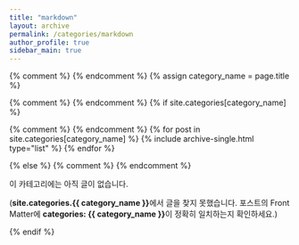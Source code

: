 ```yaml
---
title: "markdown"
layout: archive
permalink: /categories/markdown
author_profile: true
sidebar_main: true
---
```


{% comment %}
{% endcomment %}
{% assign category_name = page.title %}

{% comment %}
{% endcomment %}
{% if site.categories[category_name] %}

  {% comment %}
  {% endcomment %}
  {% for post in site.categories[category_name] %}
    {% include archive-single.html type="list" %}
  {% endfor %}

{% else %}
  {% comment %}
  {% endcomment %}
  <p>이 카테고리에는 아직 글이 없습니다.</p>
  <p>(<b>site.categories.{{ category_name }}</b>에서 글을 찾지 못했습니다. 포스트의 Front Matter에 <b>categories: {{ category_name }}</b>이 정확히 일치하는지 확인하세요.)</p>

{% endif %}